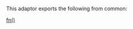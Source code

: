 

This adaptor exports the following from common:
<dl>
<dt>
    <a href="/adaptors/packages/common-docs#fn">fn()</a>
</dt></dl>


